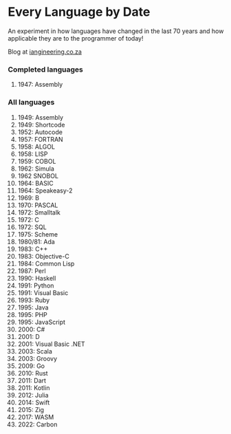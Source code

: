 # Every Language by Date
An experiment in how languages have changed in the last 70 years and how applicable they are to the programmer of today!

Blog at [iangineering.co.za](https://iangineering.co.za)

### Completed languages
1. 1947: Assembly

### All languages
1. 1949: Assembly
2. 1949: Shortcode 
3. 1952: Autocode
4. 1957: FORTRAN
5. 1958: ALGOL 
6. 1958: LISP
7. 1959: COBOL
8. 1962: Simula
9. 1962 SNOBOL
10. 1964: BASIC
11. 1964: Speakeasy-2
12. 1969: B
13. 1970: PASCAL
14. 1972: Smalltalk
15. 1972: C
16. 1972: SQL
17. 1975: Scheme
18. 1980/81: Ada
19. 1983: C++
20. 1983: Objective-C
21. 1984: Common Lisp
22. 1987: Perl
23. 1990: Haskell
24. 1991: Python
25. 1991: Visual Basic
26. 1993: Ruby
27. 1995: Java
28. 1995: PHP
29. 1995: JavaScript
30. 2000: C#
31. 2001: D
32. 2001: Visual Basic .NET
33. 2003: Scala
34. 2003: Groovy
35. 2009: Go
36. 2010: Rust
37. 2011: Dart
38. 2011: Kotlin
39. 2012: Julia
40. 2014: Swift
41. 2015: Zig
42. 2017: WASM
43. 2022: Carbon
